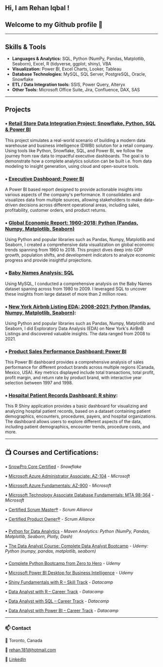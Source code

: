 ## Hi, I am Rehan Iqbal ! 

## Welcome to my Github profile 👋

---

## Skills & Tools
- **Languages & Analytics:** SQL, Python (NumPy, Pandas, Matplotlib, Seaborn), Excel, R (tidyverse, ggplot, shiny), VBA
- **Visualization:** Power BI, Excel Charts, Looker, Tableau
- **Database Technologies:** MySQL, SQL Server, PostgreSQL, Oracle, Snowflake
- **ETL / Data Integration tools:** SSIS, Power Query, Alteryx
- **Other Tools:** Microsoft Office Suite, Jira, Confluence, DAX, SAS

---
## Projects

### • [Retail Store Data Integration Project: Snowflake, Python, SQL & Power BI](https://github.com/Rehaniqbal19/RetailStore_Dashboard/)
This project simulates a real-world scenario of building a modern data warehouse and business intelligence (DWBI) solution for a retail company. Using tools like Python, Snowflake, SQL, and Power BI, we follow the journey from raw data to impactful executive dashboards. The goal is to demonstrate how a complete analytics solution can be built i.e. from data modeling to insight generation, using cloud and open-source tools.

### • [Executive Dashboard: Power BI](https://github.com/Rehaniqbal19/Executive-Detailed-Report/tree/main) 
A Power BI based report designed to provide actionable insights into various aspects of the company's performance. It consolidates and visualizes data from multiple sources, allowing stakeholders to make data-driven decisions across different operational areas, including sales, profitability, customer orders, and product returns.

### • [Global Economic Report: 1960-2018: Python (Pandas, Numpy, Matplotlib, Seaborn)](https://github.com/Rehaniqbal19/EconomicReport/)
Using Python and popular libraries such as Pandas, Numpy, Matplotlib and Seaborn, I created a comprehensive data visualization on global economic trends spanning from 1960 to 2018. This project dives deep into GDP growth, population shifts, and development indicators to analyze economic progress and provide insightful projections.

### • [Baby Names Analysis: SQL](https://github.com/Rehaniqbal19/BabyName_SQL)
Using MySQL, I conducted a comprehensive analysis on the Baby Names dataset spaning across from 1980 to 2009. I leveraged SQL to uncover these insights from large dataset of more than 2 million rows.

### • [New York Airbnb Listing EDA: 2008-2021: Python (Pandas, Numpy, Matplotlib, Seaborn)](https://github.com/Rehaniqbal19/NewYork-Airbnb-Listing): 
Using Python and popular libraries such as Pandas, Numpy, Matplotlib and Seaborn, I did Exploratory Data Analysis (EDA) on New York's AirBnB Listings and discovered valuable insights. The data ranged from 2008 to 2021.


### • [Product Sales Performance Dashboard: Power BI](https://github.com/Rehaniqbal19/Product-Market-Analysis/blob/main/README.md) 
This Power BI dashboard provides a comprehensive analysis of sales performance for different product brands across multiple regions (Canada, Mexico, USA). Key metrics displayed include total transactions, total profit, profit margin, and return rate by product brand, with interactive year selection between 1997 and 1998.



### • [Hospital Patient Records Dashboard: R shiny](https://github.com/Rehaniqbal19/Hospital-Patient-Dashboard/blob/main/README.md): 
This R Shiny application provides a basic dashboard for visualizing and analyzing hospital patient records, based on a dataset containing patient demographics, encounters, procedures, payers, and hospital organizations. The dashboard allows users to explore different aspects of the data, including patient demographics, encounter trends, procedure costs, and more.


---

## 📺 Courses and Certifications:

• [SnowPro Core Certified](https://achieve.snowflake.com/2dea88d4-b059-45e0-a56b-1258cf37a86b#acc.nhRxJ0qv) - *Snowflake*

• [Microsoft Azure Administrator Associate: AZ-104](https://learn.microsoft.com/en-us/users/rehaniqbal-8477/credentials/certification/azure-administrator) - *Microsoft*

• [Microsoft Azure Fundamentals: AZ-900](https://learn.microsoft.com/en-us/users/rehaniqbal-8477/credentials/fc859fb86644273f?ref=https%3A%2F%2Fwww.linkedin.com%2F) - *Microsoft*

• [Microsoft Technology Associate Database Fundamentals: MTA 98-364](https://www.credly.com/badges/ff540ba4-d580-47e5-b770-5242ccd79bdd/linked_in_profile) - *Microsoft*

• [Certified Scrum Master®](https://bcert.me/bc/html/show-badge.html?b=qlojbvml) - *Scrum Alliance*

• [Certified Product Owner®](https://bcert.me/bc/html/show-badge.html?b=cruevcah) - *Scrum Alliance*

###
• [Python for Data Analytics](https://certificates.mavenanalytics.io/3a59f47b-c23b-48a9-b054-0658b88711a2#acc.zCIuA4Sh) - *Maven Analytics: Python (NumPy, Pandas, Matplotlib, Seaborn, Plotly, Dash)*

• [The Data Analyst Course: Complete Data Analyst Bootcamp](https://www.udemy.com/certificate/UC-74d1ef8d-0fa2-40ae-8c63-e4ace571e9e1/) - *Udemy: Python (numpy, pandas, matplotlib, seaborn)*

###
• [Complete Python Bootcamp from Zero to Hero](https://www.udemy.com/certificate/UC-84afd0be-d9b2-466a-b121-7d52b75be547/) - *Udemy*

• [Microsoft Power BI Desktop for Business Intelligence](https://www.udemy.com/certificate/UC-72240b8d-be3e-453e-a5df-7c46e2761377/) - *Udemy*

• [Shiny Fundamentals with R – Skill Track](https://www.datacamp.com/completed/statement-of-accomplishment/track/bf0f327492bb1dcc2f27f34689aa274841044794) - *Datacamp*

• [Data Analyst with R – Career Track](https://www.datacamp.com/completed/statement-of-accomplishment/track/90f80672befdfe9e741fc65c3342a4e9a9cc2967) - *Datacamp*

• [Data Analyst with SQL – Career Track](https://www.datacamp.com/completed/statement-of-accomplishment/track/8be7768f8612799814bd76c2109fda4bfc1a0f5e) - *Datacamp*

• [Data Analyst with Power BI – Career Track](https://www.datacamp.com/completed/statement-of-accomplishment/track/c4046a13a1c3c3c73b5daf5d7c2fbc3c92c9cc6e) - *Datacamp*

---

### 📫 Contact

📍 Toronto, Canada

📧 rehan.181@hotmail.com

🔗 [LinkedIn](https://linkedin.com/in/-rehaniqbal)

<!--
**Rehaniqbal19/Rehaniqbal19** is a ✨ _special_ ✨ repository because its `README.md` (this file) appears on your GitHub profile.

Here are some ideas to get you started:

- 🔭 I’m currently working on ...
- 🌱 I’m currently learning ...
- 👯 I’m looking to collaborate on ...
- 🤔 I’m looking for help with ...
- 💬 Ask me about ...
- 📫 How to reach me: ...
- 😄 Pronouns: ...
- ⚡ Fun fact: ...
-->

